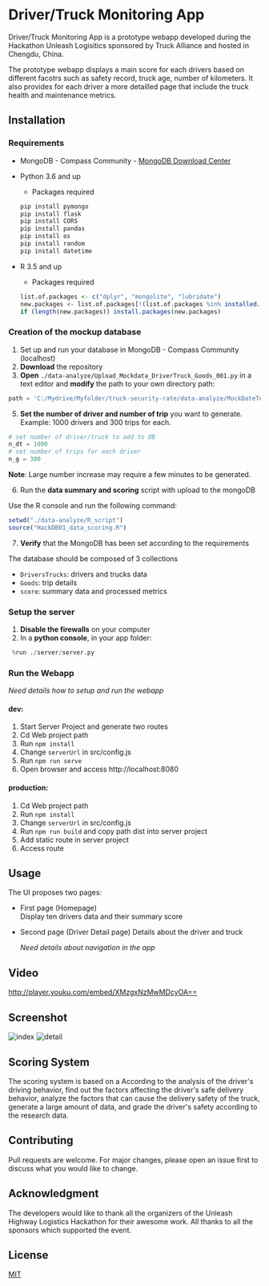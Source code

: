 # Driver/Truck Monitoring App

Driver/Truck Monitoring App is a prototype webapp developed during the Hackathon Unleash Logisitics sponsored by Truck Alliance and hosted in Chengdu, China.

The prototype webapp displays a main score for each drivers based on different facotrs such as safety record, truck age, number of kilometers. It also provides for each driver a more detailled page that include the truck health and maintenance metrics.

## Installation

### Requirements
* MongoDB - Compass Community - [MongoDB Download Center](https://www.mongodb.com/download-center?jmp=nav#community)

* Python 3.6 and up
    * Packages required
    
    ```python
    pip install pymongo
    pip install flask
    pip install CORS
    pip install pandas
    pip install os
    pip install random
    pip install datetime
    ```

* R 3.5 and up
    * Packages required

    ```R
    list.of.packages <- c("dplyr", "mongolite", "lubridate")
    new.packages <- list.of.packages[!(list.of.packages %in% installed.packages()[,"Package"])]
    if (length(new.packages)) install.packages(new.packages)
    ```

### Creation of the mockup database

1. Set up and run your database in MongoDB - Compass Community (localhost)
2. **Download** the repository
3. **Open** `./data-analyze/Upload_Mockdata_DriverTruck_Goods_001.py` in a text editor and **modify** the path to your own directory path:
```python
path = 'C:/Mydrive/Myfolder/truck-security-rate/data-analyze/MockDateTemplate'

```
5.  **Set the number of driver and number of trip** you want to generate. Example: 1000 drivers and 300 trips for each.
```python
# set number of driver/truck to add to DB
n_dt = 1000
# set number of trips for each driver
n_g = 300
```
**Note**: Large number increase may require a few minutes to be generated.

6. Run the **data summary and scoring** script with upload to the mongoDB

Use the R console and run the following command:
```R
setwd("./data-analyze/R_script")
source("HackDB01_data_scoring.R")
```

7. **Verify** that the MongoDB has been set according to the requirements 

The database should be composed of 3 collections

- `DriversTrucks`: drivers and trucks data
- `Goods`: trip details
- `score`: summary data and processed metrics

### Setup the server

1. **Disable the firewalls** on your computer
2. In a **python console**, in your app folder:
```python
 %run ./server/server.py
```

### Run the Webapp

*Need details how to setup and run the webapp*
#### dev:
1. Start Server Project and generate two routes
2. Cd Web project path
3. Run ```npm install```
4. Change ```serverUrl``` in src/config.js
5. Run ```npm run serve```
6. Open browser and access http://localhost:8080
#### production:
1. Cd Web project path
2. Run ```npm install```
3. Change ```serverUrl``` in src/config.js
4. Run ```npm run build``` and copy path dist into server project
5. Add static route in server project
6. Access route

## Usage

The UI proposes two pages:

* First page (Homepage)  
    Display ten drivers data and their summary score

* Second page (Driver Detail page) 
    Details about the driver and truck
    
    *Need details about navigation in the app*

## Video

http://player.youku.com/embed/XMzgxNzMwMDcyOA==

## Screenshot

![index](https://github.com/git-hacker/truck-security-rate/raw/master/Info/index.png)
![detail](https://github.com/git-hacker/truck-security-rate/raw/master/Info/detail.png)


## Scoring System

The scoring system is based on a 
According to the analysis of the driver's driving behavior, find out the factors affecting the driver's safe delivery behavior, analyze the factors that can cause the delivery safety of the truck, generate a large amount of data, and grade the driver's safety according to the research data.

## Contributing
Pull requests are welcome. For major changes, please open an issue first to discuss what you would like to change.

## Acknowledgment

The developers would like to thank all the organizers of the Unleash Highway Logistics Hackathon for their awesome work.
All thanks to all the sponsors which supported the event.

## License
[MIT](https://choosealicense.com/licenses/mit/)
